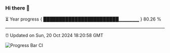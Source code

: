 ### Hi there 👋

⏳ Year progress { ████████████████████████▁▁▁▁▁▁ } 80.26 %

---

⏰ Updated on Sun, 20 Oct 2024 18:20:58 GMT

![Progress Bar CI](https://github.com/liununu/liununu/workflows/Progress%20Bar%20CI/badge.svg)

